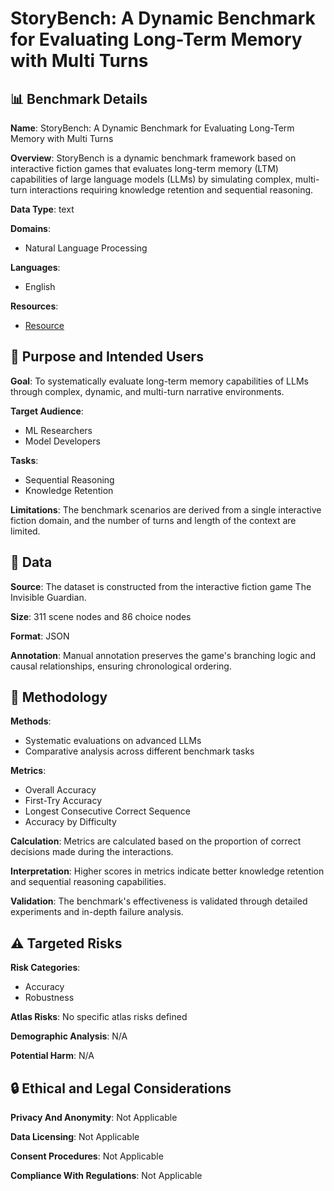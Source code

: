 # StoryBench: A Dynamic Benchmark for Evaluating Long-Term Memory with Multi Turns

## 📊 Benchmark Details

**Name**: StoryBench: A Dynamic Benchmark for Evaluating Long-Term Memory with Multi Turns

**Overview**: StoryBench is a dynamic benchmark framework based on interactive fiction games that evaluates long-term memory (LTM) capabilities of large language models (LLMs) by simulating complex, multi-turn interactions requiring knowledge retention and sequential reasoning.

**Data Type**: text

**Domains**:
- Natural Language Processing

**Languages**:
- English

**Resources**:
- [Resource](N/A)

## 🎯 Purpose and Intended Users

**Goal**: To systematically evaluate long-term memory capabilities of LLMs through complex, dynamic, and multi-turn narrative environments.

**Target Audience**:
- ML Researchers
- Model Developers

**Tasks**:
- Sequential Reasoning
- Knowledge Retention

**Limitations**: The benchmark scenarios are derived from a single interactive fiction domain, and the number of turns and length of the context are limited.

## 💾 Data

**Source**: The dataset is constructed from the interactive fiction game The Invisible Guardian.

**Size**: 311 scene nodes and 86 choice nodes

**Format**: JSON

**Annotation**: Manual annotation preserves the game's branching logic and causal relationships, ensuring chronological ordering.

## 🔬 Methodology

**Methods**:
- Systematic evaluations on advanced LLMs
- Comparative analysis across different benchmark tasks

**Metrics**:
- Overall Accuracy
- First-Try Accuracy
- Longest Consecutive Correct Sequence
- Accuracy by Difficulty

**Calculation**: Metrics are calculated based on the proportion of correct decisions made during the interactions.

**Interpretation**: Higher scores in metrics indicate better knowledge retention and sequential reasoning capabilities.

**Validation**: The benchmark's effectiveness is validated through detailed experiments and in-depth failure analysis.

## ⚠️ Targeted Risks

**Risk Categories**:
- Accuracy
- Robustness

**Atlas Risks**:
No specific atlas risks defined

**Demographic Analysis**: N/A

**Potential Harm**: N/A

## 🔒 Ethical and Legal Considerations

**Privacy And Anonymity**: Not Applicable

**Data Licensing**: Not Applicable

**Consent Procedures**: Not Applicable

**Compliance With Regulations**: Not Applicable

